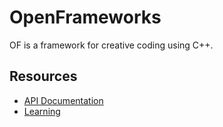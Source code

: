 # OpenFrameworks

OF is a framework for creative coding using C++.

## Resources

* [API Documentation](https://openframeworks.cc/documentation/)
* [Learning](https://openframeworks.cc/learning/)
